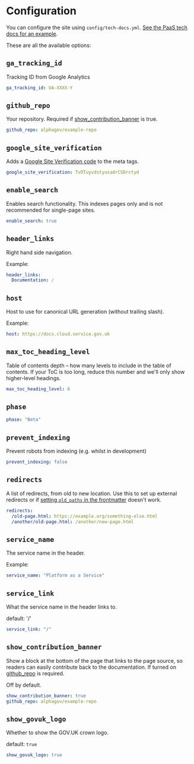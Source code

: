 # Configuration

You can configure the site using `config/tech-docs.yml`. [See the PaaS tech docs for an example](https://github.com/alphagov/paas-tech-docs/blob/master/config/tech-docs.yml).

These are all the available options:

## `ga_tracking_id`

Tracking ID from Google Analytics

```yaml
ga_tracking_id: UA-XXXX-Y
```

## `github_repo`

Your repository. Required if [show_contribution_banner](#show-contribution-banner) is true.

```yaml
github_repo: alphagov/example-repo
```

## `google_site_verification`

Adds a [Google Site Verification code](https://support.google.com/webmasters/answer/35179?hl=en) to the meta tags.

```yaml
google_site_verification: TvDTuyvdstyusadrCSDrctyd
```

## `enable_search`

Enables search functionality. This indexes pages only and is not recommended for single-page sites.

```yaml
enable_search: true
```

## `header_links`

Right hand side navigation.

Example:

```yaml
header_links:
  Documentation: /
```

## `host`

Host to use for canonical URL generation (without trailing slash).

Example:

```yaml
host: https://docs.cloud.service.gov.uk
```

## `max_toc_heading_level`

Table of contents depth – how many levels to include in the table of contents. If your ToC is too long, reduce this number and we'll only show higher-level headings.

```yaml
max_toc_heading_level: 6
```

## `phase`

```yaml
phase: "Beta"
```

## `prevent_indexing`

Prevent robots from indexing (e.g. whilst in development)

```yaml
prevent_indexing: false
```

## `redirects`

A list of redirects, from old to new location. Use this to set up external
redirects or if [setting `old_paths` in the frontmatter](docs/frontmatter.md#old_paths) doesn't work.

```yaml
redirects:
  /old-page.html: https://example.org/something-else.html
  /another/old-page.html: /another/new-page.html
```

## `service_name`

The service name in the header.

Example:

```yaml
service_name: "Platform as a Service"
```

## `service_link`

What the service name in the header links to.

default: '/'

```yaml
service_link: "/"
```

## `show_contribution_banner`

Show a block at the bottom of the page that links to the page source, so readers
can easily contribute back to the documentation. If turned on [github_repo](#github-repo) is
required.

Off by default.

```yaml
show_contribution_banner: true
github_repo: alphagov/example-repo
```

## `show_govuk_logo`

Whether to show the GOV.UK crown logo.

default: `true`

```yaml
show_govuk_logo: true
```
